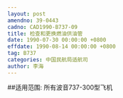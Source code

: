 ```yaml
---
layout: post
amendno: 39-0443
cadno: CAD1990-B737-09
title: 检查和更换燃油供油管
date: 1990-07-30 00:00:00 +0800
effdate: 1990-08-14 00:00:00 +0800
tag: B737
categories: 中国民航局适航司
author: 李海
---
```


##适用范围:
所有波音737-300型飞机

